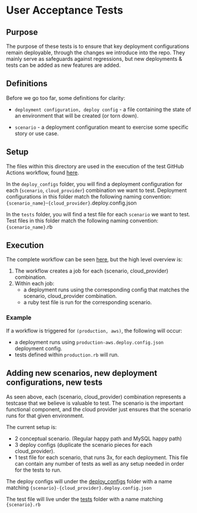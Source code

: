 # User Acceptance Tests

## Purpose

The purpose of these tests is to ensure that key deployment configurations remain deployable, through the changes we introduce into the repo. They mainly serve as safeguards against regressions, but new deployments & tests can be added as new features are added.

## Definitions

Before we go too far, some definitions for clarity:

* `deployment configuration, deploy config` - a file containing the state of an environment that will be created (or torn down).

* `scenario` - a deployment configuration meant to exercise some specific story or use case.

## Setup

The files within this directory are used in the execution of the test GitHub Actions workflow, found [here](../.github/workflows/deployment_tests.yml).

In the `deploy_configs` folder, you will find a deployment configuration for each (`scenario`, `cloud_provider`) combination we want to test. Deployment configurations in this folder match the following naming convention: `{scenario_name}`-`{cloud_provider}`.deploy.config.json

In the `tests` folder, you will find a test file for each `scenario` we want to test. Test files in this folder match the following naming convention: `{scenario_name}`.rb

## Execution

The complete workflow can be seen [here](../.github/workflows/deployment_tests.yml), but the high level overview is:

1. The workflow creates a job for each (scenario, cloud_provider) combination.
2. Within each job:
    * a deployment runs using the corresponding config that matches the scenario, cloud_provider combination.
    * a ruby test file is run for the corresponding scenario.

### Example

If a workflow is triggered for `(production, aws)`, the following will occur:

* a deployment runs using `production-aws.deploy.config.json` deployment config.
* tests defined within `production.rb` will run.

## Adding new scenarios, new deployment configurations, new tests

As seen above, each (scenario, cloud_provider) combination represents a testcase that we believe is valuable to test. The scenario is the important functional component, and the cloud provider just ensures that the scenario runs for that given environment.

The current setup is:

* 2 conceptual scenario. (Regular happy path and MySQL happy path)
* 3 deploy configs (duplicate the scenario pieces for each cloud_provider).
* 1 test file for each scenario, that runs 3x, for each deployment. This file can contain any number of tests as well as any setup needed in order for the tests to run.

The deploy configs will under the [deploy_configs](./deploy_configs) folder with a name matching `{scenario}-{cloud_provider}.deploy.config.json`

The test file will live under the [tests](./tests) folder with a name matching `{scenario}.rb`
